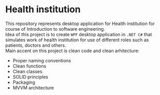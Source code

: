 # Health institution

This repository represents desktop application for Health institution for course of Introduction to software engineering.  
Idea of this project is to create ``WPF`` desktop application in ``.NET C#`` that simulates work of health institution for use of different roles such as patients, doctors and others.  
Main accent on this project is clean code and clean arhitecture:
- Proper naming conventions
- Clean functions
- Clean classes
- SOLID principles
- Packaging
- MVVM architecture
